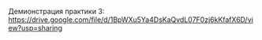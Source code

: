 Демионстрация практики 3:
https://drive.google.com/file/d/1BpWXu5Ya4DsKaQvdL07F0zj6kKfafX6D/view?usp=sharing
